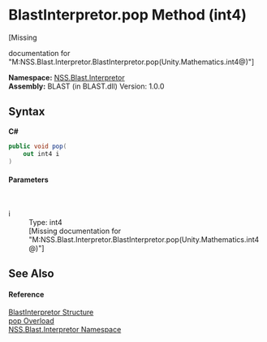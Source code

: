 # BlastInterpretor.pop Method (int4)
 

\[Missing <summary> documentation for "M:NSS.Blast.Interpretor.BlastInterpretor.pop(Unity.Mathematics.int4@)"\]

**Namespace:**&nbsp;<a href="N_NSS_Blast_Interpretor">NSS.Blast.Interpretor</a><br />**Assembly:**&nbsp;BLAST (in BLAST.dll) Version: 1.0.0

## Syntax

**C#**<br />
``` C#
public void pop(
	out int4 i
)
```


#### Parameters
&nbsp;<dl><dt>i</dt><dd>Type: int4<br />\[Missing <param name="i"/> documentation for "M:NSS.Blast.Interpretor.BlastInterpretor.pop(Unity.Mathematics.int4@)"\]</dd></dl>

## See Also


#### Reference
<a href="T_NSS_Blast_Interpretor_BlastInterpretor">BlastInterpretor Structure</a><br /><a href="Overload_NSS_Blast_Interpretor_BlastInterpretor_pop">pop Overload</a><br /><a href="N_NSS_Blast_Interpretor">NSS.Blast.Interpretor Namespace</a><br />